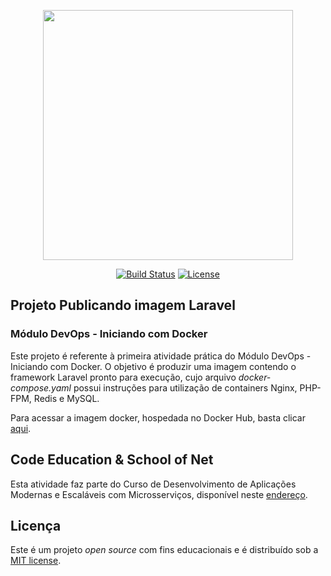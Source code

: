 <p align="center">
    <img src="https://res.cloudinary.com/dtfbvvkyp/image/upload/v1566331377/laravel-logolockup-cmyk-red.svg" width="400">
</p>

<p align="center">
<a href="https://travis-ci.org/laravel/framework"><img src="https://travis-ci.org/laravel/framework.svg" alt="Build Status"></a>
<!-- <a href="https://packagist.org/packages/laravel/framework"><img src="https://poser.pugx.org/laravel/framework/d/total.svg" alt="Total Downloads"></a>
<a href="https://packagist.org/packages/laravel/framework"><img src="https://poser.pugx.org/laravel/framework/v/stable.svg" alt="Latest Stable Version"></a> -->
<a href="https://packagist.org/packages/laravel/framework"><img src="https://poser.pugx.org/laravel/framework/license.svg" alt="License"></a>
</p>

## Projeto Publicando imagem Laravel

### Módulo DevOps - Iniciando com Docker

Este projeto é referente à primeira atividade prática do Módulo DevOps - Iniciando com Docker. O objetivo é produzir uma imagem contendo o framework Laravel pronto para execução, cujo arquivo *docker-compose.yaml* possui instruções para utilização de containers Nginx, PHP-FPM, Redis e MySQL.

Para acessar a imagem docker, hospedada no Docker Hub, basta clicar [aqui](https://hub.docker.com/r/duanyrf/laravel-proj01).

## Code Education & School of Net

Esta atividade faz parte do Curso de Desenvolvimento de Aplicações Modernas e Escaláveis com Microsserviços, disponível neste [endereço](https://code.education/cursos-online/).

## Licença

Este é um projeto *open source* com fins educacionais e é distribuído sob a [MIT license](https://opensource.org/licenses/MIT).

